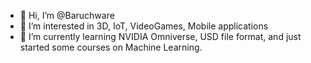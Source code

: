- 👋 Hi, I’m @Baruchware
- 👀 I’m interested in 3D, IoT, VideoGames, Mobile applications
- 🌱 I’m currently learning NVIDIA Omniverse, USD file format, and just started some courses on Machine Learning.


<!---
Baruchware/Baruchware is a ✨ special ✨ repository because its `README.md` (this file) appears on your GitHub profile.
You can click the Preview link to take a look at your changes.
--->

